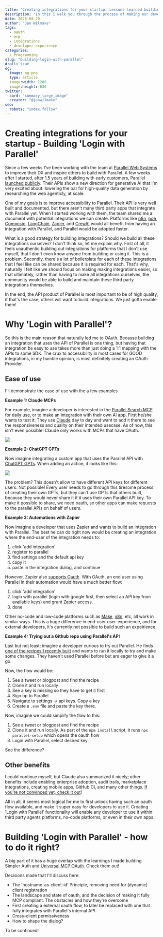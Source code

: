 ```yaml
---
title: "Creating integrations for your startup. Lessons learned building 'Login with Parallel'"
description: "In this I walk you through the process of making our developer product more accessible. The key to accessibility is integrations. The key to integrations is building an easy to use oauth provider."
date: 2025-08-20
author: "Jan Wilmake"
tags:
  - oauth
  - mcp
  - integrations
  - developer experience
categories:
  - Programming
slug: "building-login-with-parallel"
draft: true
og:
  image: og.png
  type: article
  image:width: 1200
  image:height: 630
twitter:
  card: "summary_large_image"
  creator: "@janwilmake"
seo:
  robots: "index,follow"
---
```


# Creating integrations for your startup - Building 'Login with Parallel'

Since a few weeks I've been working with the team at [Parallel Web Systems](https://parallel.ai) to improve their DX and inspire others to build with Parallel. A few weeks after I started, after 1.5 years of building with early customers, Parallel [launched publicly](https://parallel.ai/blog/introducing-parallel). Their APIs show a new direction for generative AI that I'm very excited about: lowering the bar for high-quality data generation by researching the web agenticly, at scale.

One of my goals is to improve accessibility to Parallel. Their API is very well built and documented, but there aren't many third party apps that integrate with Parallel yet. When I started working with them, the team shared me a document with potential integrations we can create. Platforms like [n8n](https://n8n.io), [poe](https://poe.com), [Composio](https://composio.dev), [LangChain](https://langchain.com), [Zapier](https://zapier.com), and [CrewAI](https://crewai.com) would all benefit from having an integration with Parallel, and Parallel would be adopted faster.

What is a good strategy for building integrations? Should we build all these integrations ourselves? I don't think so, let me explain why. First of all, it feels unauthentic building out integrations for platforms that I don't use myself, that I don't even know anyone from building or using it. This is a problem. Secondly, there's a lot of boilerplate for each of these integrations that I feel like can be shared because it is required for each. That's why, naturally I felt like we should focus on making making integrations easier, so that ultimately, rather than having to make all integrations ourselves, the community would be able to build and maintain these third party integrations themselves.

In the end, the API product of Parallel is most important to be of high quality, if that's the case, others will want to build integrations. We just gotta enable them!

# Why 'Login with Parallel'?

So this is the main reason that naturally led me to OAuth. Because building an integration that uses the API of Parallel is one thing, but having that integration be easy to use takes more than just doing a 1:1 mapping with the APIs to some SDK. The crux to accessibility in most cases for GOOD integrations, in my humble opinion, is most definitely creating an OAuth Provider.

## Ease of use

I'll demonstrate the ease of use with the a few examples

**Example 1: Claude MCPs**

For example, imagine a developer is interested in the [Parallel Search MCP](https://parallel.ai/blog/search-mcp-server) for daily use, or to make an integration with their own AI app. First he/she wants to test it: They use [Claude](https://claude.ai) day to day and want to add it there to see the responsiveness and quality on their intended usecase. As of now, this isn't even possible! Claude only works with MCPs that have OAuth.

![](ant-claude.png)

**Example 2: ChatGPT GPTs**

Now imagine integrating a custom app that uses the Parallel API with [ChatGPT GPTs](https://chatgpt.com/gpts). When adding an action, it looks like this:

![](oai-gpts.png)

The problem? This doesn't allow to have different API keys for different users. Not possible! Every user needs to go through this tiresome process of creating their own GPTs, but they can't use GPTs that others built, because they would never share it if it uses their own Parallel API key. To make it possible to share, we need oauth, so other apps can make requests to the parallel APIs on behalf of users.

**Example 3: Automations with Zapier**

Now imagine a developer that uses Zapier and wants to build an integration with Parallel. The best he can do right now would be creating an integration where the end-user of the integration needs to:

1. click 'add integration'
2. register to parallel
3. find settings and the default api key
4. copy it
5. paste in the integration dialog, and continue

However, Zapier also [supports Oauth](https://docs.zapier.com/platform/build/oauth). With OAuth, an end user using Parallel in their automation would have a much better flow:

1. click 'add integration'
2. login with parallel (login with google first, then select an API key from available keys) and grant Zapier access.
3. done

Other no-code and low-code platforms such as [Make](https://make.com), [n8n](https://n8n.io), etc, all work in similar ways. This is a huge difference in end-user user-experience, and for external developers, it's currently not possible to build such an expeirience.

**Example 4: Trying out a Github repo using Parallel's API**

Last but not least; imagine a developer curious to try out Parallel. He finds [one of the recipes I recently built](https://github.com/janwilmake/parallel-tasks-sse) and wants to run it locally to try and make some changes. They haven't used Parallel before but are eager to give it a go.

Now, the flow would be:

1. See a tweet or blogpost and find the recipe
2. Clone it and run locally
3. See a key is missing so they have to get it first
4. Sign up to Parallel
5. Navigate to settings -> api keys. Copy a key
6. Create a `.env` file and paste the key there.

Now, imagine we could simplify the flow to this:

1. See a tweet or blogpost and find the recipe
2. Clone it and run locally. As part of the `npm install` script, it runs `npx parallel-setup` which opens the oauth flow
3. Login with Parallel, select desired key

See the difference?

## Other benefits

I could continue myself, but Claude also summarized it nicely; other benefits include enabling enterprise adoption, audit trails, marketplace integrations, creating mobile apps, GitHub CI, and many other things. [If you're not convinced yet, check it out](https://letmeprompt.com/this-is-a-blog-inten-a2x0360)!

All in all, it seems most logical for me to first unlock having such an oauth flow available, and make it super easy for developers to use it. Creating 'Login with Parallel' functionality will enable any developer to use it within third party agents platforms, no-code platforms, or even in their own apps.

# Building 'Login with Parallel' - how to do it right?

A big part of it has a huge overlap with the learnings I made building Simpler Auth and [Universal MCP OAuth](https://github.com/janwilmake/universal-mcp-oauth). Check them out!

Decisions made that I'll discuss here:

- The 'hostname-as-client-id' Principle, removing need for (dynamic) client registration
- The landscape and state of oauth, and the decision of making it fully MCP compliant. The obstacles and how they're overcome
- First creating a external oauth flow, to later be replaced with one that fully integrates with Parallel's internal API
- Cross-client permissiveness
- How to shape the dialog?

To be continued!
